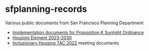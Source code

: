 # sfplanning-records
Various public documents from San Francisco Planning Department

* [Implementation documents for Proposition K Sunlight Ordinance](./sunlight-ordinance-implementation)
* [Housing Element 2023-2030](./housing-element-2023-2030)
* [Inclusionary Housing TAC 2022](./inclusionary-housing-tac-2022) meeting documents
